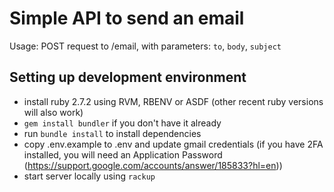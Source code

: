 # Simple API to send an email

Usage:
POST request to /email, with parameters: `to`, `body`, `subject`

## Setting up development environment
- install ruby 2.7.2 using RVM, RBENV or ASDF (other recent ruby versions will also work)
- `gem install bundler` if you don't have it already
- run `bundle install` to install dependencies
- copy .env.example to .env and update gmail credentials (if you have 2FA installed, you will need an Application Password (https://support.google.com/accounts/answer/185833?hl=en))
- start server locally using `rackup`

